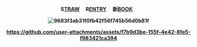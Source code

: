 <div align="center">


<p align="center"><b>S<a href="https://seamsquire.straw.page">TRAW</a> ‎ ‎‎ ‎‎ ‎‎ R<a href="https://rentry.co/gonatsuu">ENTRY</a> ‎ ‎‎ ‎‎ ‎‎ 新<a href="https://getou.atabook.org">BOOK</a> ‎ ‎‎ ‎‎

  ![9683f3ab31f0fb42f56f745b56d0b81f](https://github.com/user-attachments/assets/044746ec-a84e-4dc7-b8a2-ce0042a4cbb5)

https://github.com/user-attachments/assets/f7b9d3be-155f-4e42-8fe5-f983421ca394


